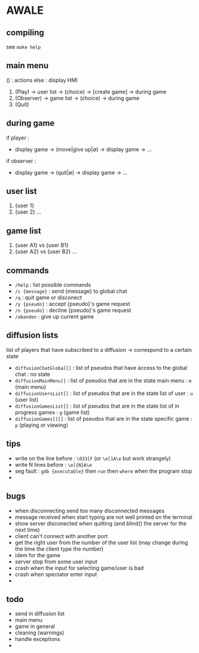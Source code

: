 
# AWALE

## compiling

see `make help`

## main menu

() : actions
else : display HMI

1. (Play) -> user list -> (choice) -> [create game] -> during game
2. (Observer) -> game list -> (choice) -> during game
0. (Quit)

## during game

if player :
- display game -> (move|give up|∅) -> display game -> ...

if observer :
- display game -> (quit|∅) -> display game -> ...

## user list

1. {user 1}
2. {user 2}
...

## game list

1. {user A1} vs {user B1}
2. {user A2} vs {user B2}
...

## commands

- `/help` : list possible commands
- `/c {message}` : send {message} to global chat
- `/q` : quit game or disconect
- `/y {pseudo}` : accept {pseudo}'s game request
- `/n {pseudo}` : decline {pseudo}'s game request
- `/abandon` : give up current game

## diffusion lists

list of players that have subscribed to a diffusion -> correspond to a certain state

- `diffusionChatGlobal[]`	: list of pseudos that have access to the global chat				: no state
- `diffusionMainMenu[]`		: list of pseudos that are in the state main menu					: `m` (main menu)
- `diffusionUsersList[]`	: list of pseudos that are in the state list of user				: `u` (user list)
- `diffusionGamesList[]`	: list of pseudos that are in the state list of in progress games	: `g` (game list)
- `diffusionGames[][]`		: list of pseudos that are in the state specific game				: `p` (playing or viewing)

## tips

- write on the line before : `\033[F` (or `\e[1A\e` but work strangely)
- write N lines before : `\e[{N}A\e`
- seg fault : `gdb {executable}` then `run` then `where` when the program stop
- 

## bugs

- when disconnecting send too many disconnected messages
- message received when start typing are not well printed on the terminal
- show server disconected when quitting (and blind() the server for the next time)
- client can't connect with another port
- get the right user from the number of the user list (may change during the time the client type the number)
- idem for the game
- server stop from some user input
- crash when the input for selecting game/user is bad
- crash when spectator enter input
- 

## todo

- send in diffusion list
- main menu
- game in general
- cleaning (warnings)
- handle exceptions 
- 


